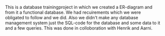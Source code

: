 This is a database trainingproject in which we created a ER-diagram and from it a functional database. We had recuirements which we were obligated to follow and we did. Also we didn't make any database management system just the SQL-code for the database and some data to it and a few queries. This was done in colloboration with Henrik and Aarni. 
